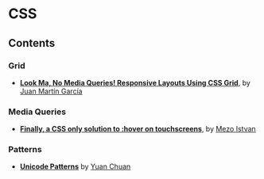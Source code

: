 # CSS

## Contents

### Grid

- **[Look Ma, No Media Queries! Responsive Layouts Using CSS Grid](https://css-tricks.com/look-ma-no-media-queries-responsive-layouts-using-css-grid/)**, by [Juan Martín García](https://css-tricks.com/author/juangarcia/)

### Media Queries

- **[Finally, a CSS only solution to :hover on touchscreens](https://medium.com/@mezoistvan/finally-a-css-only-solution-to-hover-on-touchscreens-c498af39c31c)**, by [Mezo Istvan](https://medium.com/@mezoistvan)

### Patterns

- **[Unicode Patterns](https://yuanchuan.name/2018/05/06/unicode-patterns.html)** by [Yuan Chuan](https://yuanchuan.name/)
